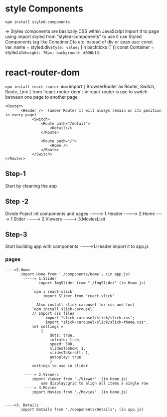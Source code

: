 # style Components
`npm install styled-components`

=> Styles components are basically CSS within JavaScript
   import it to page using import styled from "styled-components" to use it
 use Styled Components tag like Conatiner,Cta etc instead of div or span
use:
const var_name = styled.div`style: value;`	[in backticks (``)]
const Container = styled.div`
    height: 70px;
    background: #090b13;
`

# react-router-dom
`npm install react-router-dom`
 import { BrowserRouter as Router, Switch, Route, Link } from 'react-router-dom';
=> react-router is use to switch between one page to another page
	
	<Router>
           <Header />  (under Router it will always remain on its position in every page)
                <Switch>
                    <Route path="/detail">
                        <Details/>
                    </Route>
                    
                    <Route path="/">
                        <Home />
                    </Route>
                </Switch>
	</Router>


## Step-1
Start by cleaning the app

## Step -2
Divide Poject int components and pages
	----> 1.Header
	----> 2.Home
		----> 1.Slider
		----> 2.Viewers
		----> 3.MoviesLisit
## Step-3
Start building app with components
	---->1.Header
	       import it to app.js

### pages
	---->2.Home
	       import Home from './components/Home'; (in app.js)		
			-----> 1.Slider
			       import ImgSlider from "./ImgSlider" (in Home.js)

				`npm i react-slick`
				     import Slider from "react-slick"

			      Also install slick-carousel for css and font
				`npm install slick-carousel`
				// Import css files
				      import "slick-carousel/slick/slick.css";
				      import "slick-carousel/slick/slick-theme.css";
				let settings = 
					{
        				dots: true,
        				infinte: true,
        				speed: 500,
        				slidesToShow: 1,
        				slidesToScroll: 1,
        				autoplay: true
    					}
				settings to use in slider
			
			-----> 2.Viewers
				import Viewer from "./Viewer"  (in Home.js)
					use display:grid to align all items a single row
			-----> 3.Movies
				import Movies from "./Movies"  (in Home.js)


	---->3. Details
	       import Details from './components/Details'; (in app.js)					



